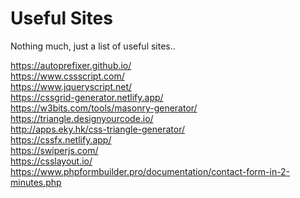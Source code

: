 # Useful Sites
Nothing much, just a list of useful sites..

https://autoprefixer.github.io/ <br/>
https://www.cssscript.com/ <br/>
https://www.jqueryscript.net/ <br/>
https://cssgrid-generator.netlify.app/ <br/>
https://w3bits.com/tools/masonry-generator/ <br/>
https://triangle.designyourcode.io/ <br/>
http://apps.eky.hk/css-triangle-generator/ <br/>
https://cssfx.netlify.app/ <br/>
https://swiperjs.com/ <br/>
https://csslayout.io/ <br/>
https://www.phpformbuilder.pro/documentation/contact-form-in-2-minutes.php <br/>
